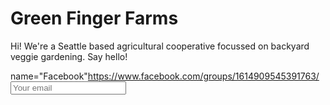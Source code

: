 <HTML>
<h1>Green Finger Farms</h1>
<p>Hi! We're a Seattle based agricultural cooperative focussed on backyard veggie gardening. Say hello!</p>
name="Facebook"<a href="url">https://www.facebook.com/groups/1614909545391763/</a>
<input type="email" placeholder="Your email">
</input type="submit">
</HTML>
